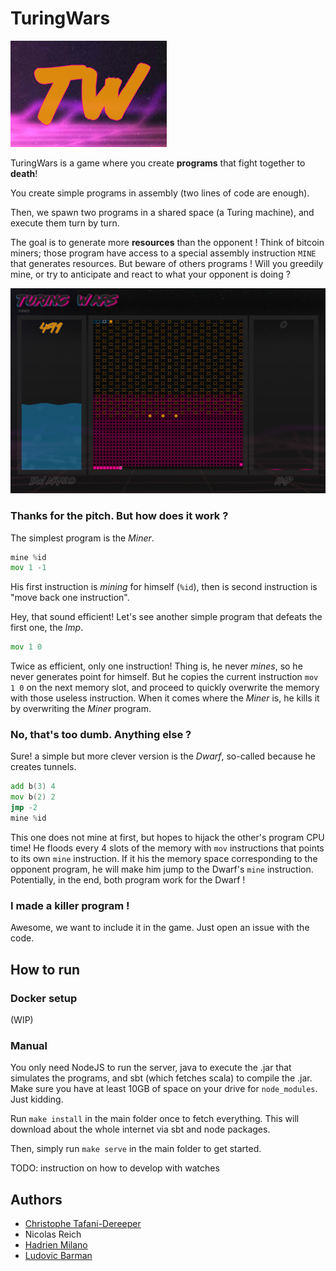 # TuringWars

![TuringWars](/resources/logos/turingwars.png)

TuringWars is a game where you create **programs** that fight together to **death**!

You create simple programs in assembly (two lines of code are enough).

Then, we spawn two programs in a shared space (a Turing machine), and execute them turn by turn.

The goal is to generate more **resources** than the opponent ! Think of bitcoin miners; those program have access to a special assembly instruction `MINE` that generates resources. But beware of others programs ! Will you greedily mine, or try to anticipate and react to what your opponent is doing ?

![TuringWars](/resources/screenshots/ingame.png)

### Thanks for the pitch. But how does it work ?

The simplest program is the *Miner*.
```asm
mine %id
mov 1 -1
```
His first instruction is *mining* for himself (`%id`), then is second instruction is "move back one instruction".

Hey, that sound efficient! Let's see another simple program that defeats the first one, the *Imp*.
```asm
mov 1 0
```
Twice as efficient, only one instruction! Thing is, he never *mines*, so he never generates point for himself. But he copies the current instruction `mov 1 0` on the next memory slot, and proceed to quickly overwrite the memory with those useless instruction. When it comes where the *Miner* is, he kills it by overwriting the *Miner* program.

### No, that's too dumb. Anything else ?

Sure! a simple but more clever version is the *Dwarf*, so-called because he creates tunnels.
```asm
add b(3) 4
mov b(2) 2
jmp -2
mine %id
```
This one does not mine at first, but hopes to hijack the other's program CPU time! He floods every 4 slots of the memory with `mov` instructions that points to its own `mine` instruction. If it his the memory space corresponding to the opponent program, he will make him jump to the Dwarf's `mine` instruction. Potentially, in the end, both program work for the Dwarf ! 

### I made a killer program !

Awesome, we want to include it in the game. Just open an issue with the code.

## How to run

### Docker setup

(WIP)

### Manual

You only need NodeJS to run the server, java to execute the .jar that simulates the programs, and sbt (which fetches scala) to compile the .jar. Make sure you have at least 10GB of space on your drive for `node_modules`. Just kidding.

Run `make install` in the main folder once to fetch everything. This will download about the whole internet via sbt and node packages.

Then, simply run `make serve` in the main folder to get started.

TODO: instruction on how to develop with watches

## Authors

- [Christophe Tafani-Dereeper](https://christophetd.fr)
- Nicolas Reich
- [Hadrien Milano](https://hmil.fr)
- [Ludovic Barman](https://lbarman.ch)